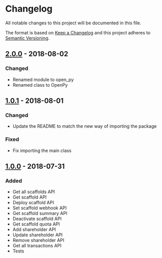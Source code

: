 # Changelog
All notable changes to this project will be documented in this file.

The format is based on [Keep a Changelog](http://keepachangelog.com/en/1.0.0/)
and this project adheres to [Semantic Versioning](http://semver.org/spec/v2.0.0.html).

## [2.0.0] - 2018-08-02
### Changed
- Renamed module to open_py
- Renamed class to OpenPy


## [1.0.1] - 2018-08-01
### Changed
- Update the README to match the new way of importing the package

### Fixed
- Fix importing the main class


## [1.0.0] - 2018-07-31
### Added
- Get all scaffolds API
- Get scaffold API
- Deploy scaffold API
- Set scaffold webhook API
- Get scaffold summary API
- Deactivate scaffold API
- Get scaffold quota API
- Add shareholder API
- Update shareholder API
- Remove shareholder API
- Get all transactions API
- Tests

[2.0.0]: https://github.com/OpenFuturePlatform/open-api-python-sdk/compare/v2.0.0...v1.0.1
[1.0.1]: https://github.com/OpenFuturePlatform/open-api-python-sdk/compare/v1.0.1...v1.0.0
[1.0.1]: https://github.com/OpenFuturePlatform/open-api-python-sdk/compare/v1.0.1...v1.0.0
[1.0.0]: https://github.com/OpenFuturePlatform/open-api-python-sdk/compare/e8d583f41e071d56dbc6dcf924bcc3a35c85b302...v1.0.0